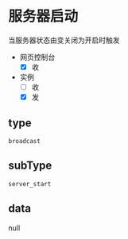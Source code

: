 # 服务器启动

当服务器状态由变关闭为开启时触发

- 网页控制台
  - [x] 收
- 实例
  - [ ] 收
  - [x] 发

## type

`broadcast`

## subType

`server_start`

## data

null

